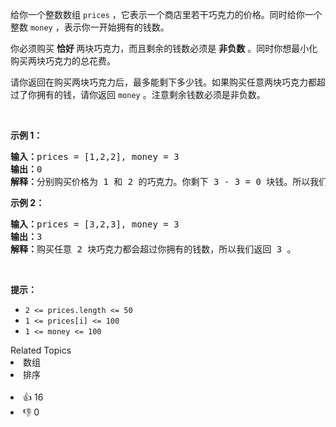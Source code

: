 <p>给你一个整数数组&nbsp;<code>prices</code>&nbsp;，它表示一个商店里若干巧克力的价格。同时给你一个整数&nbsp;<code>money</code>&nbsp;，表示你一开始拥有的钱数。</p>

<p>你必须购买 <strong>恰好&nbsp;</strong>两块巧克力，而且剩余的钱数必须是 <strong>非负数</strong>&nbsp;。同时你想最小化购买两块巧克力的总花费。</p>

<p>请你返回在购买两块巧克力后，最多能剩下多少钱。如果购买任意两块巧克力都超过了你拥有的钱，请你返回 <code>money</code>&nbsp;。注意剩余钱数必须是非负数。</p>

<p>&nbsp;</p>

<p><strong>示例 1：</strong></p>

<pre><b>输入：</b>prices = [1,2,2], money = 3
<b>输出：</b>0
<b>解释：</b>分别购买价格为 1 和 2 的巧克力。你剩下 3 - 3 = 0 块钱。所以我们返回 0 。
</pre>

<p><strong>示例 2：</strong></p>

<pre><b>输入：</b>prices = [3,2,3], money = 3
<b>输出：</b>3
<b>解释：</b>购买任意 2 块巧克力都会超过你拥有的钱数，所以我们返回 3 。
</pre>

<p>&nbsp;</p>

<p><strong>提示：</strong></p>

<ul> 
 <li><code>2 &lt;= prices.length &lt;= 50</code></li> 
 <li><code>1 &lt;= prices[i] &lt;= 100</code></li> 
 <li><code>1 &lt;= money &lt;= 100</code></li> 
</ul>

<div><div>Related Topics</div><div><li>数组</li><li>排序</li></div></div><br><div><li>👍 16</li><li>👎 0</li></div>